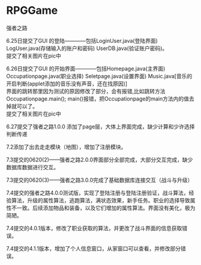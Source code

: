# RPGGame
强者之路

6.25日提交了GUI 的登陆————包括LoginUser.java(登陆界面)  LogUser.java(存储输入的账户和密码)  UserDB.java(验证账户密码)。  
提交了相关图片在pic中

6.26日提交了GUI 的开始界面————包括Homepage.java(主界面)  Occupationpage.java(职业选择)  Seletpage.java(设置界面)  Music.java[音乐的开启判断(applet添加的音乐没有声音，还在找原因)]  
界面的跳转那里因为测试的原因修改了部分，会有报错,比如跳转方法Occupationpage.main();  main()报错，把Occupationpage的main方法内的值去掉就可以了。  
提交了相关图片在pic中

6.27提交了强者之路1.0.0 添加了page层，大体上界面完成，缺少计算和少许选择判断传递

7.2添加了出去走走模块（地图），增加了注册模块。

7.3提交的0620(2)——强者之路2.0.0界面部分全部完成，大部分交互完成，缺少数据库数据进行交互。

7.3提交的0620(3)——强者之路3.0.0完成了基础数据库连接交互（战斗与升级）

7.4提交的强者之路4.0.0测试版，实现了登陆注册与登陆注册验证，战斗算法，经验算法，升级的属性算法，逃跑算法，满状态效果，新手任务。职业的选择导致属性不一致。后续添加物品和装备，以及它们增加的属性算法。界面没有美化，极为简陋。

7.4提交的4.0.1版本，修改了职业获取的算法，并更改了战斗界面的信息获取错误。

7.4提交的4.1.1版本，增加了个人信息窗口，从家窗口可以查看，并修改部分错误。
